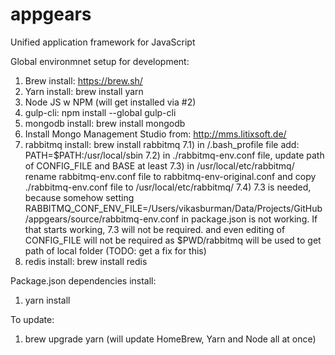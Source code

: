# appgears
Unified application framework for JavaScript

Global environmnet setup for development:
1) Brew install: https://brew.sh/
2) Yarn install: brew install yarn
3) Node JS w NPM (will get installed via #2)
4) gulp-cli: npm install --global gulp-cli
5) mongodb install: brew install mongodb
6) Install Mongo Management Studio from: http://mms.litixsoft.de/
7) rabbitmq install: brew install rabbitmq
7.1) in <userfolder>/.bash_profile file add:
     PATH=$PATH:/usr/local/sbin
7.2) in ./rabbitmq-env.conf file, update path of CONFIG_FILE and BASE at least
7.3) in /usr/local/etc/rabbitmq/ rename rabbitmq-env.conf file to rabbitmq-env-original.conf and
     copy ./rabbitmq-env.conf file to /usr/local/etc/rabbitmq/
7.4) 7.3 is needed, because somehow setting RABBITMQ_CONF_ENV_FILE=/Users/vikasburman/Data/Projects/GitHub/appgears/source/rabbitmq-env.conf in package.json is not working. If that starts working, 7.3 will not be required. and even editing of CONFIG_FILE will not be required as $PWD/rabbitmq will be used to get path of local folder (TODO: get a fix for this)
8) redis install: brew install redis

Package.json dependencies install:
1) yarn install

To update:
1) brew upgrade yarn (will update HomeBrew, Yarn and Node all at once)

